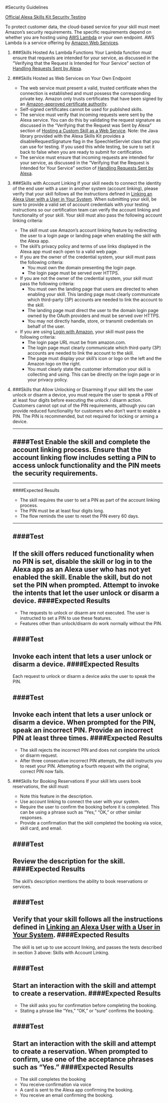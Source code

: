 #Security Guidelines

[Official Alexa Skills Kit Security Testing](https://developer.amazon.com/public/solutions/alexa/alexa-skills-kit/docs/alexa-skills-kit-security-testing)

To protect customer data, the cloud-based service for your skill must meet Amazon’s security requirements. The specific requirements depend on whether you are hosting using [AWS Lambda](http://aws.amazon.com/lambda/) or your own endpoint. AWS Lambda is a service offering by [Amazon Web Services](http://aws.amazon.com/).

1. ###Skills Hosted As Lambda Functions
   Your Lambda function must ensure that requests are intended for your service, as discussed in the “Verifying that the Request is Intended for Your Service” section of [Handling Requests Sent by Alexa](https://developer.amazon.com/public/solutions/alexa/alexa-skills-kit/docs/handling-requests-sent-by-alexa).

2. ###Skills Hosted as Web Services on Your Own Endpoint
    * The web service must present a valid, trusted certificate when the connection is established and must possess the corresponding private key. Amazon only trusts certificates that have been signed by an [Amazon-approved certificate authority](https://www.mozilla.org/en-US/about/governance/policies/security-group/certs/included/).
    * Self-signed certificates cannot be used for published skills.
    * The service must verify that incoming requests were sent by the Alexa service. You can do this by validating the request signature as discussed in the “Verifying that the Request was Sent by Alexa” section of [Hosting a Custom Skill as a Web Service](https://developer.amazon.com/public/solutions/alexa/alexa-skills-kit/docs/developing-an-alexa-skill-as-a-web-service).
    Note: the Java library provided with the Alexa Skills Kit provides a disableRequestSignature flag in the SpeechletServlet class that you can use for testing. If you used this while testing, be sure to set it back to false when you are ready to submit for certification.
    * The service must ensure that incoming requests are intended for your service, as discussed in the “Verifying that the Request is Intended for Your Service” section of [Handling Requests Sent by Alexa](https://developer.amazon.com/public/solutions/alexa/alexa-skills-kit/docs/handling-requests-sent-by-alexa).

3. ###Skills with Account Linking
   If your skill needs to connect the identity of the end user with a user in another system (account linking), please verify that your skill follows all the instructions defined in [Linking an Alexa User with a User in Your System](https://developer.amazon.com/public/solutions/alexa/alexa-skills-kit/docs/linking-an-alexa-user-with-a-user-in-your-system). When submitting your skill, be sure to provide a valid set of account credentials with your testing instructions so our certification team can verify the account linking and functionality of your skill. Your skill must also pass the following account linking criteria:

   * The skill must use Amazon’s account linking feature by redirecting the user to a login page or landing page when enabling the skill with the Alexa app.
   * The skill’s privacy policy and terms of use links displayed in the Alexa app must each open to a valid web page.
   * If you are the owner of the credential system, your skill must pass the following criteria:
      * You must own the domain presenting the login page.
      * The login page must be served over HTTPS.
   * If you are not the owner of the credential system, your skill must pass the following criteria:
      * You must own the landing page that users are directed to when enabling your skill. This landing page must clearly communicate which third-party (3P) accounts are needed to link the account to the skill.
      * The landing page must direct the user to the domain login page owned by the OAuth providers and must be served over HTTPS.
      * You may not directly handle, store, or transmit credentials on behalf of the user.
   * If you are using [Login with Amazon](https://developer.amazon.com/login-with-amazon), your skill must pass the following criteria:
      * The login page URL must be from amazon.com.
      * The login page must clearly communicate which third-party (3P) accounts are needed to link the account to the skill.
      * The page must display your skill’s icon or logo on the left and the Amazon logo on the right.
      * You must clearly state the customer information your skill is collecting and using. This can be directly on the login page or in your privacy policy.

4. ###Skills that Allow Unlocking or Disarming
   If your skill lets the user unlock or disarm a device, you must require the user to speak a PIN of at least four digits before executing the unlock / disarm action. Customers cannot opt out of the PIN requirements, although you can provide reduced functionality for customers who don’t want to enable a PIN. The PIN is recommended, but not required for locking or arming a device.

   ---
   ####Test
   Enable the skill and complete the account linking process. Ensure that the account linking flow includes setting a PIN to access unlock functionality and the PIN meets the security requirements.
   ---

   ---
   ####Expected Results
   * The skill requires the user to set a PIN as part of the account linking process.
   * The PIN must be at least four digits long.
   * The flow reminds the user to reset the PIN every 60 days.
   

   ---
   ####Test
   ---
   If the skill offers reduced functionality when no PIN is set, disable the skill or log in to the Alexa app as an Alexa user who has not yet enabled the skill. Enable the skill, but do not set the PIN when prompted. Attempt to invoke the intents that let the user unlock or disarm a device.
   ####Expected Results
   ---
   * The requests to unlock or disarm are not executed. The user is instructed to set a PIN to use these features.
   * Features other than unlock/disarm do work normally without the PIN.

   ####Test
   ---
   Invoke each intent that lets a user unlock or disarm a device.
   ####Expected Results
   ---
   Each request to unlock or disarm a device asks the user to speak the PIN.

   ####Test
   ---
   Invoke each intent that lets a user unlock or disarm a device. When prompted for the PIN, speak an incorrect PIN. Provide an incorrect PIN at least three times.
   ####Expected Results
   ---
   * The skill rejects the incorrect PIN and does not complete the unlock or disarm request.
   * After three consecutive incorrect PIN attempts, the skill instructs you to reset your PIN. Attempting a fourth request with the original, correct PIN now fails.

5. ###Skills for Booking Reservations
   If your skill lets users book reservations, the skill must:
   * Note this feature in the description.
   * Use account linking to connect the user with your system.
   * Require the user to confirm the booking before it is completed. This can be using a phrase such as “Yes,” “OK,” or other similar responses.
   * Provide a confirmation that the skill completed the booking via voice, skill card, and email.

   ####Test
   ---
   Review the description for the skill.
   ####Expected Results
   ---
   The skill’s description mentions the ability to book reservations or services.

   ####Test
   ---
   Verify that your skill follows all the instructions defined in [Linking an Alexa User with a User in Your System](https://developer.amazon.com/public/solutions/alexa/alexa-skills-kit/docs/linking-an-alexa-user-with-a-user-in-your-system).
   ####Expected Results
   ---
   The skill is set up to use account linking, and passes the tests described in section 3 above: Skills with Account Linking.

   ####Test
   ---
   Start an interaction with the skill and attempt to create a reservation.
   ####Expected Results
   ---
   * The skill asks you for confirmation before completing the booking.
   * Stating a phrase like “Yes,” “OK,” or “sure” confirms the booking.

   ####Test
   ---
   Start an interaction with the skill and attempt to create a reservation. When prompted to confirm, use one of the acceptance phrases such as “Yes.”
   ####Expected Results
   ---
   * The skill completes the booking
   * You receive confirmation via voice
   * A card is sent to the Alexa app confirming the booking.
   * You receive an email confirming the booking.






